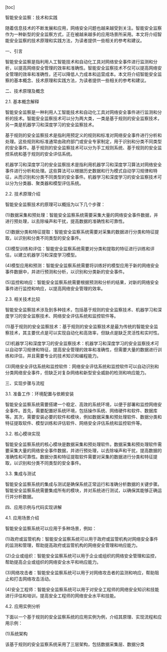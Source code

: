 
[toc]                    
                
                
智能安全监察：技术和实践

随着信息技术的不断发展和应用，网络安全问题也越来越受到关注。智能安全监察作为一种新型的安全监察方式，正在被越来越多的应用场景所采用。本文将介绍智能安全监察的技术原理和实践方法，为读者提供一些相关的参考和建议。

一、引言

智能安全监察是指利用人工智能技术和自动化工具对网络安全事件进行监测和分析，以提高网络安全管理的效率和准确性。智能安全监察技术不仅可以提高网络安全管理的效率和准确性，还可以降低人力成本和运营成本。本文将介绍智能安全监察的基本概念、技术原理和实践方法，为读者提供一些相关的参考和建议。

二、技术原理及概念

2.1. 基本概念解释

智能安全监察是一种利用人工智能技术和自动化工具对网络安全事件进行监测和分析的技术。智能安全监察技术可以分为两大类，一类是基于规则的安全监察技术，另一类是机器学习和深度学习的安全监察技术。

基于规则的安全监察技术是指利用预定义的规则和标准对网络安全事件进行分析和处理。这些规则和标准通常由政府部门或安全专家制定，用于识别和分类不同类型的安全事件。基于规则的安全监察技术可以分为手工规则系统、基于规则的安全监控系统和基于规则的安全评估系统。

机器学习和深度学习的安全监察技术是指利用机器学习和深度学习算法对网络安全事件进行分析和处理。这些算法可以根据历史数据和行为模式自动学习规律和特征，从而识别和分类不同类型的安全事件。机器学习和深度学习的安全监察技术可以分为分类器、聚类器和模型评估系统。

2.2. 技术原理介绍

智能安全监察技术的原理可以概括为以下几个步骤：

(1)数据采集和预处理：智能安全监察系统需要采集大量的网络安全事件数据，并进行预处理，以去除噪声和干扰，提高数据的准确性和可靠性。

(2)数据分类和特征提取：智能安全监察系统需要对采集的数据进行分类和特征提取，以识别和分类不同类型的安全事件。

(3)模型训练和评估：智能安全监察系统需要对分类和提取的特征进行训练和评估，以建立机器学习和深度学习模型。

(4)模型应用和预测：智能安全监察系统需要将训练好的模型应用于新的网络安全事件数据中，并进行预测和分析，以识别和分类新的安全事件。

(5)监控和响应：智能安全监察系统需要根据预测和分析的结果，对新的网络安全事件进行监控和响应，以提高网络安全管理的效率。

2.3. 相关技术比较

智能安全监察技术涉及到多种技术，包括基于规则的安全监察技术、机器学习和深度学习的安全监察技术、网络安全评估系统和监控软件等。

(1)基于规则的安全监察技术：基于规则的安全监察技术是最为传统的智能安全监察技术，其主要优点是可以实现自动化和高效率，但缺点是缺乏灵活性和实时性。

(2)机器学习和深度学习的安全监察技术：机器学习和深度学习的安全监察技术可以自动学习规律和特征，提高安全管理的效率和准确性，但需要大量的数据进行训练和评估，并且需要专业的技术知识和编程能力。

(3)网络安全评估系统和监控软件：网络安全评估系统和监控软件可以自动识别和分类网络安全事件，但缺乏对复杂网络和新型安全威胁的检测和响应能力。

三、实现步骤与流程

3.1. 准备工作：环境配置与依赖安装

智能安全监察系统需要搭建一个稳定、高效的系统环境，以便于部署和监控网络安全事件。首先，需要配置好系统环境，包括操作系统、网络硬件和软件、数据库等。其次，需要安装必要的软件和模块，例如数据采集和预处理软件、数据分类和特征提取软件、模型训练和评估软件、网络安全评估系统和监控软件等。

3.2. 核心模块实现

智能安全监察系统的核心模块是数据采集和预处理软件。数据采集和预处理软件需要采集大量的网络安全事件数据，并进行预处理，以去除噪声和干扰，提高数据的准确性和可靠性。数据分类和特征提取软件需要对采集的数据进行分类和特征提取，以识别和分类不同类型的安全事件。

3.3. 集成与测试

智能安全监察系统的集成与测试是确保系统正常运行和准确分析数据的关键步骤。智能安全监察系统需要集成所有的模块，并对系统进行测试，以确保其能够正确运行并分析数据。

四、应用示例与代码实现讲解

4.1. 应用场景介绍

智能安全监察系统可以应用于多种场景，例如：

(1)政府或监管机构：智能安全监察系统可以用于政府或监管机构对网络安全事件的监测和管理，帮助提高政府或监管机构的网络安全管理和响应能力。

(2)企业或组织：智能安全监察系统可以用于企业或组织的网络安全管理和监控，帮助提高企业或组织的网络安全水平和响应能力。

(3)网络攻击者：智能安全监察系统可以用于对网络攻击者的监测和响应，帮助阻止和打击网络攻击活动。

(4)安全工程师：智能安全监察系统可以用于对安全工程师的网络安全知识和技能进行评估和培训，提高安全工程师的网络安全水平和技能。

4.2. 应用实例分析

下面以一个基于规则的安全监察系统的应用实例为例，介绍其原理、实现流程和应用示例：

(1)系统架构

该基于规则的安全监察系统采用了三层架构，包括数据采集层、数据分类

